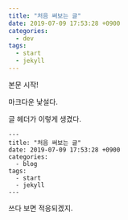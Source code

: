 ```yaml
---
title: "처음 써보는 글"
date: 2019-07-09 17:53:28 +0900
categories:
  - dev
tags:
  - start
  - jekyll
---
```


본문 시작!

마크다운 낯설다.

글 헤더가 이렇게 생겼다.
~~~
---
title: "처음 써보는 글"
date: 2019-07-09 17:53:28 +0900
categories:
  - blog
tags:
  - start
  - jekyll
---
~~~

쓰다 보면 적응되겠지.
